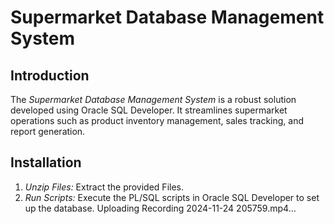# Supermarket Database Management System

## Introduction

The *Supermarket Database Management System* is a robust solution developed using Oracle SQL Developer. It streamlines supermarket operations such as product inventory management, sales tracking, and report generation.

## Installation

1. *Unzip Files:* Extract the provided Files.
2. *Run Scripts:* Execute the PL/SQL scripts in Oracle SQL Developer to set up the database.
Uploading Recording 2024-11-24 205759.mp4…
